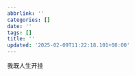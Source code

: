 ```yaml
---
abbrlink: ''
categories: []
date: ''
tags: []
title: ''
updated: '2025-02-09T11:22:18.101+08:00'
---
```

我既人生开挂
